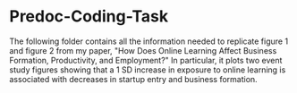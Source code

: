 # Predoc-Coding-Task
The following folder contains all the information needed to replicate figure 1 and figure 2 from my paper, "How Does Online Learning Affect Business Formation, Productivity, and Employment?" In particular, it plots two event study figures showing that a 1 SD increase in exposure to online learning is associated with decreases in startup entry and business formation. 
